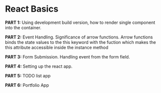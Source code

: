 # React Basics

**PART 1:** Using development build version, how to render single component into the container. 

**PART 2:** Event Handling. Significance of arrow functions. Arrow functions binds the state values to the this keyword with               the fuction which makes the this attribute accessible inside the instance method

**PART 3:** Form Submission. Handling event from the form field. 

**PART 4:** Setting up the react app.

**PART 5:** TODO list app 

**PART 6:** Portfolio App
